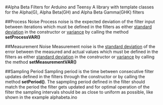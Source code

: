 #Alpha Beta Filters for Arduino and Teensy
A library with template classes for the Alpha(G), Alpha Beta(GH) and Alpha Beta Gamma(GHK) filters

##Process Noise
Process noise is the expected deviation of the filter input between iterations which must be defined in the filters as either [standard deviation](https://en.wikipedia.org/wiki/Standard_deviation) in the constructor or [variance](https://en.wikipedia.org/wiki/Variance) by calling the method **setProcessVAR()**

##Measurement Noise
Measurement noise is the [standard deviation](https://en.wikipedia.org/wiki/Standard_deviation) of the error between the measured and actual values which must be defined in the filters as either [standard deviation](https://en.wikipedia.org/wiki/Standard_deviation) in the constructor or [variance](https://en.wikipedia.org/wiki/Variance) by calling the method **setMeasurementVAR()**

##Sampling Period
Sampling period is the time between consecutive filter updates defined in the filters through the constructor or by calling the method **setPeriod()**. The sapmpling period defined in the filter should match the period the filter gets updated and for optimal operation of the filter the sampling intervals should be as close to uniform as possible, like shown in the example alphabeta.ino
